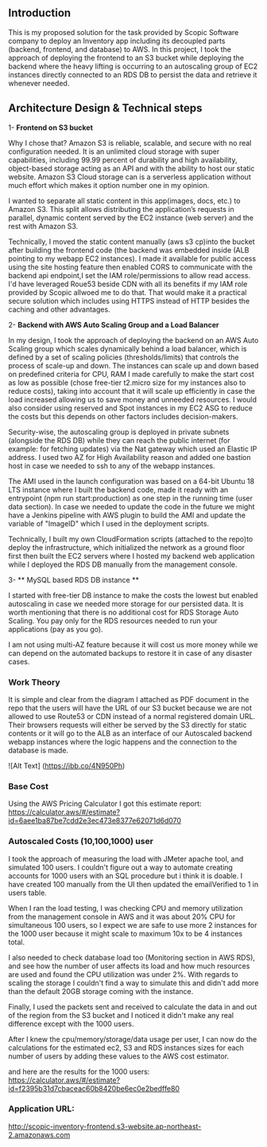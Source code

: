 ## Introduction

This is my proposed solution for the task provided by Scopic Software company to deploy an Inventory app including its decoupled parts (backend, frontend, and database) to AWS. In this project, I took the approach of deploying the frontend to an S3 bucket while deploying the backend where the heavy lifting is occurring to an autoscaling group of EC2 instances directly connected to an RDS DB to persist the data and retrieve it whenever needed.

## Architecture Design & Technical steps

1- **Frontend on S3 bucket** 

Why I  chose that? Amazon S3 is reliable, scalable, and secure with no real configuration needed. It is an unlimited cloud storage with super capabilities, including 99.99 percent of durability and high availability, object-based storage acting as an API and with the ability to host our static website. Amazon S3 Cloud storage can is a serverless application without much effort which makes it option number one in my opinion.

I wanted to separate all static content in this app(images, docs, etc.) to Amazon S3. This split allows distributing the application’s requests in parallel, dynamic content served by the EC2 instance (web server) and the rest with Amazon S3.

Technically, I moved the static content manually (aws s3 cp)into the bucket after building the frontend code (the backend was embedded inside (ALB pointing to my webapp EC2 instances). I made it available for public access using the site hosting feature then enabled CORS to communicate with the backend api endpoint,I set the IAM role/permissions to allow read access. I'd have leveraged Roue53 beside CDN with all its benefits if my IAM role provided by Scopic allwoed me to do that. That would make it a practical secure solution which includes using HTTPS instead of HTTP besides the caching and other advantages.

2- **Backend with AWS Auto Scaling Group and a Load Balancer**

In my design, I took the approach of deploying the backend on an AWS Auto Scaling group which scales dynamically behind a load balancer, which is defined by a set of scaling policies (thresholds/limits) that controls the process of scale-up and down. The instances can scale up and down based on predefined criteria for CPU, RAM I made carefully to make the start cost as low as possible (chose free-tier t2.micro size for my instances also to reduce costs), taking into account that it will scale up efficiently in case the load increased allowing us to save money and unneeded resources. I would also consider using reserved and Spot instances in my EC2 ASG to reduce the costs but this depends on other factors includes decision-makers.

Security-wise, the autoscaling group is deployed in private subnets (alongside the RDS DB) while they can reach the public internet (for example: for fetching updates) via the Nat gateway which used an Elastic IP address. I used two AZ for High Availability reason and added one bastion host in case we needed to ssh to any of the webapp instances.

The AMI used in the launch configuration was based on a 64-bit Ubuntu 18 LTS instance where I built the backend code, made it ready with an entrypoint (npm run start:production) as one step in the running time (user data section). In case we needed to update the code in the future we might have a Jenkins pipeline with AWS plugin to build the AMI and update the variable of "ImageID" which I used in the deployment scripts. 

Technically, I built my own CloudFormation scripts (attached to the repo)to deploy the infrastructure, which initialized the network as a ground floor first then built the EC2 servers where I hosted my backend web application while I deployed the RDS DB manually from the management console.

3- ** MySQL based RDS DB instance ** 

I started with free-tier DB instance to make the costs the lowest but enabled autoscaling in case we needed more storage for our persisted data. It is worth mentioning that there is no additional cost for RDS Storage Auto Scaling. You pay only for the RDS resources needed to run your applications (pay as you go).

I am not using multi-AZ feature because it will cost us more money while we can depend on the automated backups to restore it in case of any disaster cases.

### Work Theory

It is simple and clear from the diagram I attached as PDF document in the repo that the users will have the URL of our S3 bucket because we are not allowed to use Route53 or CDN instead of a normal registered domain URL. Their browsers requests will either be served by the S3 directly for static contents or it will go to the ALB as an interface of our Autoscaled backend webapp instances where the logic happens and the connection to the database is made.

![Alt Text] (https://ibb.co/4N950Ph)

### Base Cost

Using the AWS Pricing Calculator I got this estimate report: https://calculator.aws/#/estimate?id=6aee1ba87be7cdd2e3ec473e8377e62071d6d070

### Autoscaled Costs (10,100,1000) user

I took the approach of measuring the load with JMeter apache tool, and simulated 100 users. I couldn't figure out a way to automate creating accounts for 1000 users with an SQL procedure but i think it is doable. I have created 100 manually from the UI then updated the emailVerified to 1 in users table.

When I ran the load testing, I was checking CPU and memory utilization from the management console in AWS and it was about 20% CPU for simultaneous 100 users, so I expect we are safe to use more 2 instances for the 1000 user because it might scale to maximum 10x to be 4 instances total.

I also needed to check database load too (Monitoring section in AWS RDS), and see how the number of user affects its load and how much resources are used and found the CPU utilization was under 2%. With regards to scaling the storage I couldn't find a way to simulate this and didn't add more than the default 20GB storage coming with the instance.

Finally, I used the packets sent and received to calculate the data in and out of the region from the S3 bucket and I noticed it didn't make any real difference except with the 1000 users.

After I knew the cpu/memory/storage/data usage per user, I can now do the calculations for the estimated ec2, S3 and RDS instances sizes for each number of users by adding these values to the AWS cost estimator.

and here are the results for the 1000 users: https://calculator.aws/#/estimate?id=f2395b31d7cbaceac60b8420be6ec0e2bedffe80

### Application URL:

http://scopic-inventory-frontend.s3-website.ap-northeast-2.amazonaws.com



